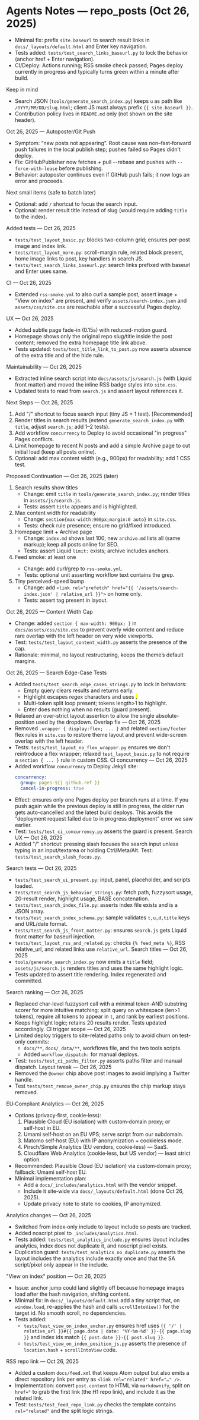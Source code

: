 # Agents Notes — repo_posts (Oct 26, 2025)

- Minimal fix: prefix `site.baseurl` to search result links in `docs/_layouts/default.html` and Enter key navigation.
- Tests added: `tests/test_search_links_baseurl.py` to lock the behavior (anchor href + Enter navigation).
- CI/Deploy: Actions running; RSS smoke check passed; Pages deploy currently in progress and typically turns green within a minute after build.

Keep in mind
- Search JSON (`tools/generate_search_index.py`) keeps `u` as path like `/YYYY/MM/DD/slug.html`; client JS must always prefix `{{ site.baseurl }}`.
- Contribution policy lives in `README.md` only (not shown on the site header).

Oct 26, 2025 — Autoposter/Git Push
- Symptom: “new posts not appearing”. Root cause was non–fast‑forward push failures in the local publish step; pushes failed so Pages didn’t deploy.
- Fix: GitHubPublisher now fetches + pull --rebase and pushes with `--force-with-lease` before publishing.
- Behavior: autoposter continues even if GitHub push fails; it now logs an error and proceeds.

Next small items (safe to batch later)
- Optional: add `/` shortcut to focus the search input.
- Optional: render result title instead of slug (would require adding `title` to the index).

Added tests — Oct 26, 2025
- `tests/test_layout_basic.py`: blocks two-column grid; ensures per-post image and index link.
- `tests/test_layout_more.py`: scroll-margin rule, related block present, home image links to post, key handlers in search JS.
- `tests/test_search_links_baseurl.py`: search links prefixed with baseurl and Enter uses same.

CI — Oct 26, 2025
- Extended `rss-smoke.yml` to also curl a sample post, assert image + "View on index" are present, and verify `assets/search-index.json` and `assets/css/site.css` are reachable after a successful Pages deploy.

UX — Oct 26, 2025
- Added subtle page fade-in (0.15s) with reduced-motion guard.
- Homepage shows only the original repo slug/title inside the post content; removed the extra homepage title link above.
- Tests updated: `tests/test_title_link_to_post.py` now asserts absence of the extra title and of the hide rule.

Maintainability — Oct 26, 2025
- Extracted inline search script into `docs/assets/js/search.js` (with Liquid front matter) and moved the inline RSS badge styles into `site.css`.
- Updated tests to read from `search.js` and assert layout references it.

Next Steps — Oct 26, 2025
1) Add "/" shortcut to focus search input (tiny JS + 1 test). [Recommended]
2) Render titles in search results (extend `generate_search_index.py` with `title`, adjust `search.js`; add 1–2 tests).
3) Add workflow `concurrency` to Deploy to avoid occasional "in progress" Pages conflicts.
4) Limit homepage to recent N posts and add a simple Archive page to cut initial load (keep all posts online).
5) Optional: add max content width (e.g., 900px) for readability; add 1 CSS test.

Proposed Continuation — Oct 26, 2025 (later)
1) Search results show titles
   - Change: emit `title` in `tools/generate_search_index.py`; render titles in `assets/js/search.js`.
   - Tests: assert `title` appears and is highlighted.
2) Max content width for readability
   - Change: `section{max-width:900px;margin:0 auto}` in `site.css`.
   - Tests: check rule presence; ensure no grid/fixed introduced.
3) Homepage limit + Archive page
   - Change: `index.md` shows last 100; new `archive.md` lists all (same markup); keep all posts online for SEO.
   - Tests: assert Liquid `limit:` exists; archive includes anchors.
4) Feed smoke: at least one <entry>
   - Change: add curl/grep to `rss-smoke.yml`.
   - Tests: optional unit asserting workflow text contains the grep.
5) Tiny perceived-speed bump
   - Change: add `<link rel="prefetch" href="{{ '/assets/search-index.json' | relative_url }}">` on home only.
   - Tests: assert tag present in layout.

Oct 26, 2025 — Content Width Cap
- Change: added `section { max-width: 900px; }` in `docs/assets/css/site.css` to prevent overly wide content and reduce rare overlap with the left header on very wide viewports.
- Test: `tests/test_layout_content_width.py` asserts the presence of the cap.
- Rationale: minimal, no layout restructuring, keeps the theme’s default margins.

Oct 26, 2025 — Search Edge-Case Tests
- Added `tests/test_search_edge_cases_strings.py` to lock in behaviors:
  - Empty query clears results and returns early.
  - Highlight escapes regex characters and uses <mark>.
  - Multi-token split loop present; tokens length>1 to highlight.
  - Enter does nothing when no results (guard present).
- Relaxed an over-strict layout assertion to allow the single absolute-position used by the dropdown.
Overlap fix — Oct 26, 2025
- Removed `.wrapper { display:flex; ... }` and related `section/footer` flex rules in `site.css` to restore theme layout and prevent wide-screen overlap with the left header.
- Tests: `tests/test_layout_no_flex_wrapper.py` ensures we don't reintroduce a flex wrapper; relaxed `test_layout_basic.py` to not require a `section { ... }` rule in custom CSS.
CI concurrency — Oct 26, 2025
- Added workflow `concurrency` to Deploy Jekyll site:
  ```yaml
  concurrency:
    group: pages-${{ github.ref }}
    cancel-in-progress: true
  ```
- Effect: ensures only one Pages deploy per branch runs at a time. If you push again while the previous deploy is still in progress, the older run gets auto-cancelled and the latest build deploys. This avoids the “deployment request failed due to in progress deployment” error we saw earlier.
- Test: `tests/test_ci_concurrency.py` asserts the guard is present.
Search UX — Oct 26, 2025
- Added "/" shortcut: pressing slash focuses the search input unless typing in an input/textarea or holding Ctrl/Meta/Alt. Test: `tests/test_search_slash_focus.py`.

Search tests — Oct 26, 2025
- `tests/test_search_ui_present.py`: input, panel, placeholder, and scripts loaded.
- `tests/test_search_js_behavior_strings.py`: fetch path, fuzzysort usage, 20-result render, highlight usage, BASE concatenation.
- `tests/test_search_index_file.py`: asserts index file exists and is a JSON array.
- `tests/test_search_index_schema.py`: sample validates `t,u,d,title` keys and URL/date format.
- `tests/test_search_js_front_matter.py`: ensures `search.js` gets Liquid front matter for baseurl injection.
- `tests/test_layout_rss_and_related.py`: checks `{% feed_meta %}`, RSS relative_url, and related links use `relative_url`.
Search titles — Oct 26, 2025
- `tools/generate_search_index.py` now emits a `title` field; `assets/js/search.js` renders titles and uses the same highlight logic.
- Tests updated to assert title rendering. Index regenerated and committed.

Search ranking — Oct 26, 2025
- Replaced char-level fuzzysort call with a minimal token-AND substring scorer for more intuitive matching: split query on whitespace (len>1 tokens), require all tokens to appear in `t`, and rank by earliest positions.
- Keeps highlight logic; retains 20 results render. Tests updated accordingly.
CI trigger scope — Oct 26, 2025
- Limited deploy triggers to site-related paths only to avoid churn on test-only commits:
  - `docs/**`, `docs/_data/**`, workflows file, and the two tools scripts.
  - Added `workflow_dispatch:` for manual deploys.
- Test: `tests/test_ci_paths_filter.py` asserts paths filter and manual dispatch.
Layout tweak — Oct 26, 2025
- Removed the `@owner` chip above post images to avoid implying a Twitter handle.
- Test `tests/test_remove_owner_chip.py` ensures the chip markup stays removed.

EU‑Compliant Analytics — Oct 26, 2025
- Options (privacy‑first, cookie‑less):
  1) Plausible Cloud (EU isolation) with custom‑domain proxy; or self‑host in EU.
  2) Umami self‑host on an EU VPS; serve script from our subdomain.
  3) Matomo self‑host (EU) with IP anonymization + cookieless mode.
  4) Pirsch/Simple Analytics (EU vendors, cookie‑less) — SaaS.
  5) Cloudflare Web Analytics (cookie‑less, but US vendor) — least strict option.
- Recommended: Plausible Cloud (EU isolation) via custom‑domain proxy; fallback: Umami self‑host EU.
- Minimal implementation plan:
  - Add a `docs/_includes/analytics.html` with the vendor snippet.
  - Include it site‑wide via `docs/_layouts/default.html` (done Oct 26, 2025).
  - Update privacy note to state no cookies, IP anonymized.

Analytics changes — Oct 26, 2025
- Switched from index‑only include to layout include so posts are tracked.
- Added noscript pixel to `_includes/analytics.html`.
- Tests added: `tests/test_analytics_include.py` ensures layout includes analytics, index does not duplicate it, and noscript pixel exists.
- Duplication guard: `tests/test_analytics_no_duplicate.py` asserts the layout includes the analytics include exactly once and that the SA script/pixel only appear in the include.

"View on index" position — Oct 26, 2025
- Issue: anchor jump could land slightly off because homepage images load after the hash navigation, shifting content.
- Minimal fix: in `docs/_layouts/default.html` add a tiny script that, on `window.load`, re-applies the hash and calls `scrollIntoView()` for the target id. No smooth scroll, no dependencies.
- Tests added:
  - `tests/test_view_on_index_anchor.py` ensures href uses `{{ '/' | relative_url }}#{{ page.date | date: '%Y-%m-%d' }}-{{ page.slug }}` and index ids match `{{ post.date }}-{{ post.slug }}`.
  - `tests/test_view_on_index_position_js.py` asserts the presence of `location.hash` + `scrollIntoView` code.

RSS repo link — Oct 26, 2025
- Added a custom `docs/feed.xml` that keeps Atom output but also emits a direct repository link per entry as `<link rel="related" href="…" />`.
- Implementation: convert `post.content` to HTML via `markdownify`, split on `href="` to grab the first link (the H1 repo link), and include it as the related link.
- Test: `tests/test_feed_repo_link.py` checks the template contains `rel="related"` and the split logic strings.

